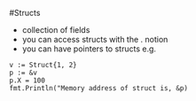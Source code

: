 #Structs
- collection of fields
- you can access structs with the . notion
- you can have pointers to structs e.g.
```
v := Struct{1, 2}
p := &v
p.X = 100
fmt.Println("Memory address of struct is, &p)
```
